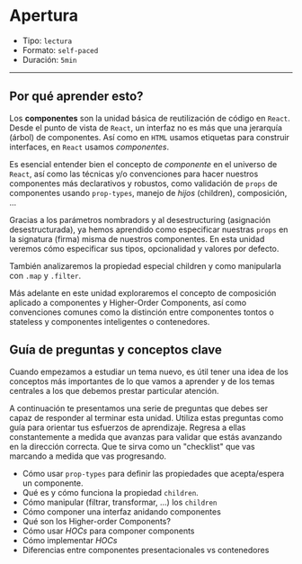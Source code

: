 # Apertura

* Tipo: `lectura`
* Formato: `self-paced`
* Duración: `5min`

***

## Por qué aprender esto?

Los **componentes** son la unidad básica de reutilización de código en `React`.
Desde el punto de vista de `React`, un interfaz no es más que una jerarquía
(árbol) de componentes. Así como en `HTML` usamos etiquetas para construir
interfaces, en `React` usamos _componentes_.

Es esencial entender bien el concepto de _componente_ en el universo de `React`,
así como las técnicas y/o convenciones para hacer nuestros componentes más
declarativos y robustos, como validación de `props` de componentes usando
`prop-types`, manejo de _hijos_ (children), composición, ...

Gracias a los parámetros nombradors y al desestructuring (asignación
desestructurada), ya hemos aprendido como especificar nuestras `props` en la
signatura (firma) misma de nuestros componentes. En esta unidad veremos cómo
especificar sus tipos, opcionalidad y valores por defecto.

También analizaremos la propiedad especial children y como manipularla con
`.map` y `.filter`.

Más adelante en este unidad exploraremos el concepto de composición aplicado a
componentes y Higher-Order Components, así como convenciones comunes como la
distinción entre componentes tontos o stateless y componentes inteligentes o
contenedores.

## Guía de preguntas y conceptos clave

Cuando empezamos a estudiar un tema nuevo, es útil tener una idea de los
conceptos más importantes de lo que vamos a aprender y de los temas centrales
a los que debemos prestar particular atención.

A continuación te presentamos una serie de preguntas que debes ser capaz de
responder al terminar esta unidad. Utiliza estas preguntas como guía para
orientar tus esfuerzos de aprendizaje. Regresa a ellas constantemente a medida
que avanzas para validar que estás avanzando en la dirección correcta. Que te
sirva como un "checklist" que vas marcando a medida que vas progresando.

* Cómo usar `prop-types` para definir las propiedades que acepta/espera un
  componente.
* Qué es y cómo funciona la propiedad `children`.
* Cómo manipular (filtrar, transformar, ...) los `children`
* Cómo componer una interfaz anidando componentes
* Qué son los Higher-order Components?
* Cómo usar _HOCs_ para componer components
* Cómo implementar _HOCs_
* Diferencias entre componentes presentacionales vs contenedores

